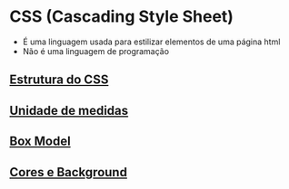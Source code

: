 # CSS (Cascading Style Sheet)
  * É uma linguagem usada para estilizar elementos de uma página html
  * Não é uma linguagem de programação

## [Estrutura do CSS](fundamentar/CSS/Estrutura.md)
## [Unidade de medidas](fundamentar/CSS/Unidades_de_Medidas.md)
## [Box Model](fundamentar/CSS/Box_Model.md)
## [Cores e Background](fundamentar/CSS/Cores_Background.md)
